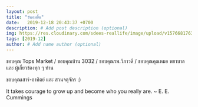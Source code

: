 ```yaml
---
layout: post
title: "วันอมยิ้ม"
date:   2019-12-18 20:43:37 +0700
description: # Add post description (optional)
img: https://res.cloudinary.com/sdees-reallife/image/upload/v1576681763/IMG_20191217_204153.jpg # Add image post (optional)
tags: [2019-12]
author: # Add name author (optional)
---
```

ขอบคุณ Tops Market / ขอบคุณบ้าน 3032 / ขอบคุณรพ.วิภาวดี / ขอบคุณคุณหมอ พยาบาล และ ผู้เกี่ยวข้องทุก ๆ ท่าน

<i class="fa fa-child" style="color:plum"></i>

ขอบคุณเสาร์-อาทิตย์ และ สวนจตุจักร :)

It takes courage to grow up and become who you really are. ~ E. E. Cummings
